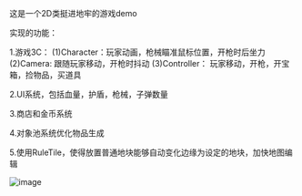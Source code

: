 这是一个2D类挺进地牢的游戏demo

实现的功能：

1.游戏3C：
(1)Character：玩家动画，枪械瞄准鼠标位置，开枪时后坐力
(2)Camera: 跟随玩家移动，开枪时抖动
(3)Controller： 玩家移动，开枪，开宝箱，捡物品，买道具

2.UI系统，包括血量，护盾，枪械，子弹数量

3.商店和金币系统

4.对象池系统优化物品生成

5.使用RuleTile，使得放置普通地块能够自动变化边缘为设定的地块，加快地图编辑

![image](https://github.com/Wondmor/Dungeon-Game/assets/34687014/70ed09e7-10ef-4085-abc6-e83881bd7349)
